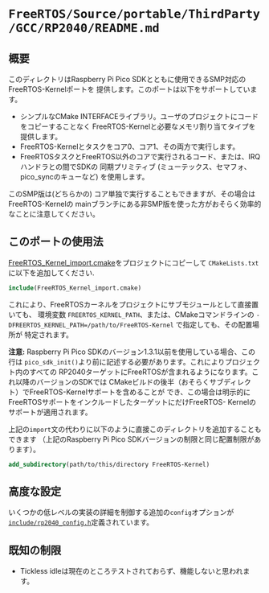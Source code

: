 # `FreeRTOS/Source/portable/ThirdParty/GCC/RP2040/README.md`

## 概要

このディレクトリはRaspberry Pi Pico SDKとともに使用できるSMP対応のFreeRTOS-Kernelポートを
提供します。このポートは以下をサポートしています。

* シンプルなCMake INTERFACEライブラリ。ユーザのプロジェクトにコードをコピーすることなく
  FreeRTOS-Kernelと必要なメモリ割り当てタイプを提供します。
* FreeRTOS-Kernelとタスクをコア0、コア1、その両方で実行します。
* FreeRTOSタスクとFreeRTOS以外のコアで実行されるコード、または、IRQハンドラとの間でSDKの
  同期プリミティブ (ミューテックス、セマフォ、pico_syncのキューなど) を使用します。

このSMP版は(どちらかの) コア単独で実行することもできますが、その場合はFreeRTOS-Kernelの
mainブランチにある非SMP版を使った方がおそらく効率的なことに注意してください。

## このポートの使用法

[FreeRTOS_Kernel_import.cmake](FreeRTOS_Kernel_import.cmake)をプロジェクトにコピーして
`CMakeLists.txt`に以下を追加してください.

```cmake
include(FreeRTOS_Kernel_import.cmake)
```

これにより、FreeRTOSカーネルをプロジェクトにサブモジュールとして直接置いても、
環境変数 `FREERTOS_KERNEL_PATH`、または、CMakeコマンドラインの
`-DFREERTOS_KERNEL_PATH=/path/to/FreeRTOS-Kernel` で指定しても、その配置場所が
特定されます。

**注意:** Raspberry Pi Pico SDKのバージョン1.3.1以前を使用している場合、この行は
`pico_sdk_init()`より前に記述する必要があります。これによりプロジェクト内のすべての
RP2040ターゲットにFreeRTOSが含まれるようになります。これ以降のバージョンのSDKでは
CMakeビルドの後半（おそらくサブディレクト）でFreeRTOS-Kernelサポートを含めることが
でき、この場合は明示的にFreeRTOSサポートをインクルードしたターゲットにだけFreeRTOS-
Kernelのサポートが適用されます。

上記の`import`文の代わりに以下のように直接このディレクトリを追加することもできます
（上記のRaspberry Pi Pico SDKバージョンの制限と同じ配置制限があります）。

```cmake
add_subdirectory(path/to/this/directory FreeRTOS-Kernel)
```

## 高度な設定

いくつかの低レベルの実装の詳細を制御する追加の`config`オプションが
[`include/rp2040_config.h`](rp2040_config.h)定義されています。

## 既知の制限

- Tickless idleは現在のところテストされておらず、機能しないと思われます。
